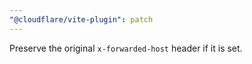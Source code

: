 ```yaml
---
"@cloudflare/vite-plugin": patch
---
```


Preserve the original `x-forwarded-host` header if it is set.
